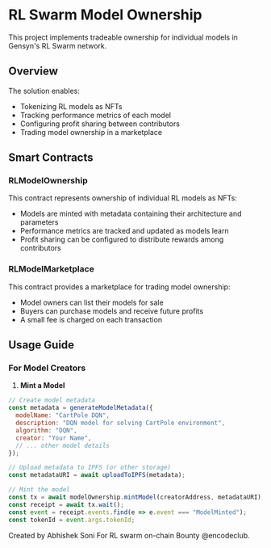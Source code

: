 # RL Swarm Model Ownership

This project implements tradeable ownership for individual models in Gensyn's RL Swarm network. 

## Overview

The solution enables:
- Tokenizing RL models as NFTs
- Tracking performance metrics of each model
- Configuring profit sharing between contributors
- Trading model ownership in a marketplace

## Smart Contracts

### RLModelOwnership

This contract represents ownership of individual RL models as NFTs:
- Models are minted with metadata containing their architecture and parameters
- Performance metrics are tracked and updated as models learn
- Profit sharing can be configured to distribute rewards among contributors

### RLModelMarketplace

This contract provides a marketplace for trading model ownership:
- Model owners can list their models for sale
- Buyers can purchase models and receive future profits
- A small fee is charged on each transaction

## Usage Guide

### For Model Creators

1. **Mint a Model**

```javascript
// Create model metadata
const metadata = generateModelMetadata({
  modelName: "CartPole DQN",
  description: "DQN model for solving CartPole environment",
  algorithm: "DQN",
  creator: "Your Name",
  // ... other model details
});

// Upload metadata to IPFS (or other storage)
const metadataURI = await uploadToIPFS(metadata);

// Mint the model
const tx = await modelOwnership.mintModel(creatorAddress, metadataURI);
const receipt = await tx.wait();
const event = receipt.events.find(e => e.event === "ModelMinted");
const tokenId = event.args.tokenId;
```
Created by Abhishek Soni For RL swarm on-chain Bounty @encodeclub.
